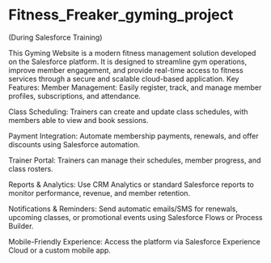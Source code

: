 # Fitness_Freaker_gyming_project
(During Salesforce Training)

This Gyming Website is a modern fitness management solution developed on the Salesforce platform. It is designed to streamline gym operations, improve member engagement, and provide real-time access to fitness services through a secure and scalable cloud-based application.
Key Features:
Member Management: Easily register, track, and manage member profiles, subscriptions, and attendance.

Class Scheduling: Trainers can create and update class schedules, with members able to view and book sessions.

Payment Integration: Automate membership payments, renewals, and offer discounts using Salesforce automation.

Trainer Portal: Trainers can manage their schedules, member progress, and class rosters.

Reports & Analytics: Use CRM Analytics or standard Salesforce reports to monitor performance, revenue, and member retention.

Notifications & Reminders: Send automatic emails/SMS for renewals, upcoming classes, or promotional events using Salesforce Flows or Process Builder.

Mobile-Friendly Experience: Access the platform via Salesforce Experience Cloud or a custom mobile app.
